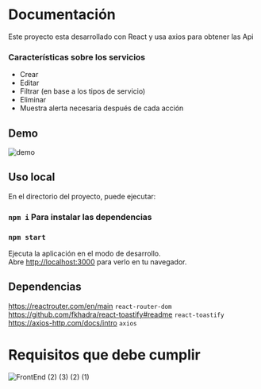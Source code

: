 # Documentación

Este proyecto esta desarrollado con React y usa axios para obtener las Api

### Características sobre los servicios
- Crear
- Editar
- Filtrar (en base a los tipos de servicio)
- Eliminar
- Muestra alerta necesaria después de cada acción

## Demo
![demo](https://user-images.githubusercontent.com/45864853/188938557-f4052a41-717d-4b23-887b-144b8e9a87b1.png)


## Uso local

En el directorio del proyecto, puede ejecutar:

### `npm i` Para instalar las dependencias
### `npm start`

Ejecuta la aplicación en el modo de desarrollo.\
Abre [http://localhost:3000](http://localhost:3000) para verlo en tu navegador.

## Dependencias

https://reactrouter.com/en/main
`react-router-dom`\
https://github.com/fkhadra/react-toastify#readme
`react-toastify`\
https://axios-http.com/docs/intro
`axios`

# Requisitos que debe cumplir
![FrontEnd (2) (3) (2) (1)](https://user-images.githubusercontent.com/45864853/188938904-d649f53e-d3b5-40eb-bf1b-36cf0071ea22.png)

